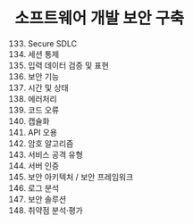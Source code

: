 # 소프트웨어 개발 보안 구축

133. Secure SDLC
134. 세션 통제
135. 입력 데이터 검증 및 표현
136. 보안 기능
137. 시간 및 상태
138. 에러처리
139. 코드 오류
140. 캡슐화
141. API 오용
142. 암호 알고리즘
143. 서비스 공격 유형
144. 서버 인증
145. 보안 아키텍처 / 보안 프레임워크
146. 로그 분석
147. 보안 솔루션
148. 취약점 분석·평가
